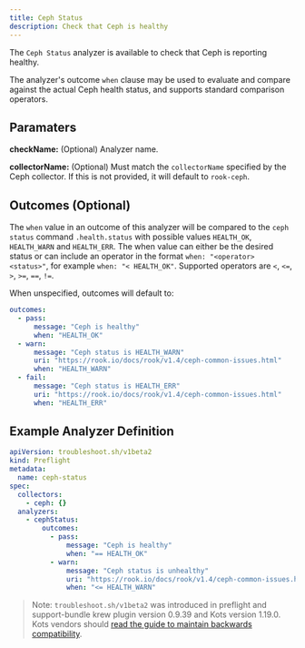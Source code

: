 ```yaml
---
title: Ceph Status
description: Check that Ceph is healthy
---
```


The `Ceph Status` analyzer is available to check that Ceph is reporting healthy.

The analyzer's outcome `when` clause may be used to evaluate and compare against the actual Ceph health status, and supports standard comparison operators.

## Paramaters

**checkName:** (Optional) Analyzer name.

**collectorName:** (Optional) Must match the `collectorName` specified by the Ceph collector.
If this is not provided, it will default to `rook-ceph`.

## Outcomes (Optional)

The `when` value in an outcome of this analyzer will be compared to the `ceph status` command `.health.status` with possible values `HEALTH_OK`, `HEALTH_WARN` and `HEALTH_ERR`. The when value can either be the desired status or can include an operator in the format `when: "<operator> <status>"`, for example `when: "< HEALTH_OK"`. Supported operators are `<`, `<=`, `>`, `>=`, `==`, `!=`.

When unspecified, outcomes will default to:

```yaml
outcomes:
  - pass:
      message: "Ceph is healthy"
      when: "HEALTH_OK"
  - warn:
      message: "Ceph status is HEALTH_WARN"
      uri: "https://rook.io/docs/rook/v1.4/ceph-common-issues.html"
      when: "HEALTH_WARN"
  - fail:
      message: "Ceph status is HEALTH_ERR"
      uri: "https://rook.io/docs/rook/v1.4/ceph-common-issues.html"
      when: "HEALTH_ERR"
```

## Example Analyzer Definition

```yaml
apiVersion: troubleshoot.sh/v1beta2
kind: Preflight
metadata:
  name: ceph-status
spec:
  collectors:
    - ceph: {}
  analyzers:
    - cephStatus:
        outcomes:
          - pass:
              message: "Ceph is healthy"
              when: "== HEALTH_OK"
          - warn:
              message: "Ceph status is unhealthy"
              uri: "https://rook.io/docs/rook/v1.4/ceph-common-issues.html"
              when: "<= HEALTH_WARN"
```

> Note: `troubleshoot.sh/v1beta2` was introduced in preflight and support-bundle krew plugin version 0.9.39 and Kots version 1.19.0. Kots vendors should [read the guide to maintain backwards compatibility](/v1beta2/).
